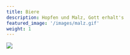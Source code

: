 ```yaml
---
title: Biere
description: Hopfen und Malz, Gott erhalt's
featured_image: '/images/malz.gif'
weight: 1
---
```


![](/images/banner_frischbier_schwarz.png)
